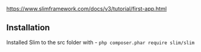 
https://www.slimframework.com/docs/v3/tutorial/first-app.html

## Installation

Installed Slim to the src folder with - ```php composer.phar require slim/slim```
